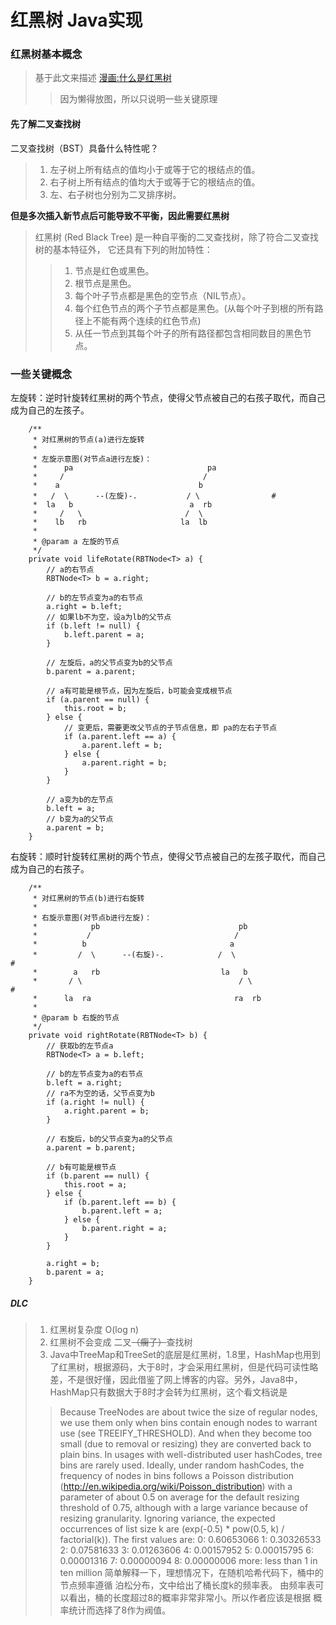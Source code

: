 # 红黑树 Java实现

### 红黑树基本概念
> 基于此文来描述 [漫画:什么是红黑树](https://mp.weixin.qq.com/s/jz1ajDUygZ7sXLQFHyfjWA)
>> 因为懒得放图，所以只说明一些关键原理
#### 先了解二叉查找树  
二叉查找树（BST）具备什么特性呢？

> 1. 左子树上所有结点的值均小于或等于它的根结点的值。  
> 2. 右子树上所有结点的值均大于或等于它的根结点的值。  
> 3. 左、右子树也分别为二叉排序树。 

**但是多次插入新节点后可能导致不平衡，因此需要红黑树**

> 红黑树 (Red Black Tree) 是一种自平衡的二叉查找树，除了符合二叉查找树的基本特征外，
它还具有下列的附加特性：
>> 1. 节点是红色或黑色。  
>> 2. 根节点是黑色。  
>> 3. 每个叶子节点都是黑色的空节点（NIL节点）。  
>> 4. 每个红色节点的两个子节点都是黑色。(从每个叶子到根的所有路径上不能有两个连续的红色节点)  
>> 5. 从任一节点到其每个叶子的所有路径都包含相同数目的黑色节点。

### 一些关键概念
左旋转：逆时针旋转红黑树的两个节点，使得父节点被自己的右孩子取代，而自己成为自己的左孩子。
```$代码大致如此
    /**
     * 对红黑树的节点(a)进行左旋转
     *
     * 左旋示意图(对节点a进行左旋)：
     *      pa                              pa
     *     /                               /
     *    a                               b
     *   /  \      --(左旋)-.           / \                #
     *  la   b                          a  rb
     *     /   \                       /  \
     *    lb   rb                     la  lb
     *
     * @param a 左旋的节点
     */
    private void lifeRotate(RBTNode<T> a) {
        // a的右节点
        RBTNode<T> b = a.right;

        // b的左节点变为a的右节点
        a.right = b.left;
        // 如果lb不为空，设a为lb的父节点
        if (b.left != null) {
            b.left.parent = a;
        }

        // 左旋后，a的父节点变为b的父节点
        b.parent = a.parent;

        // a有可能是根节点，因为左旋后，b可能会变成根节点
        if (a.parent == null) {
            this.root = b;
        } else {
            // 变更后，需要更改父节点的子节点信息，即 pa的左右子节点
            if (a.parent.left == a) {
                a.parent.left = b;
            } else {
                a.parent.right = b;
            }
        }

        // a变为b的左节点
        b.left = a;
        // b变为a的父节点
        a.parent = b;
    }
```

右旋转：顺时针旋转红黑树的两个节点，使得父节点被自己的左孩子取代，而自己成为自己的右孩子。
```$代码也是大致如此
    /**
     * 对红黑树的节点(b)进行右旋转
     *
     * 右旋示意图(对节点b进行左旋)：
     *            pb                               pb
     *           /                                /
     *          b                                a
     *         /  \      --(右旋)-.            /  \                     #
     *        a   rb                           la   b
     *       / \                                   / \                   #
     *      la  ra                                ra  rb
     *
     * @param b 右旋的节点
     */
    private void rightRotate(RBTNode<T> b) {
        // 获取b的左节点a
        RBTNode<T> a = b.left;

        // b的左节点变为a的右节点
        b.left = a.right;
        // ra不为空的话，父节点变为b
        if (a.right != null) {
            a.right.parent = b;
        }

        // 右旋后，b的父节点变为a的父节点
        a.parent = b.parent;

        // b有可能是根节点
        if (b.parent == null) {
            this.root = a;
        } else {
            if (b.parent.left == b) {
                b.parent.left = a;
            } else {
                b.parent.right = a;
            }
        }

        a.right = b;
        b.parent = a;
    }
```

##### DLC
> 1. 红黑树复杂度 O(log n)
> 2. 红黑树不会变成 二叉~~（瘸子）~~查找树
> 3. Java中TreeMap和TreeSet的底层是红黑树，1.8里，HashMap也用到了红黑树，根据源码，大于8时，才会采用红黑树，但是代码可读性略差，不是很好懂，因此借鉴了网上博客的内容。另外，Java8中，HashMap只有数据大于8时才会转为红黑树，这个看文档说是
>> Because TreeNodes are about twice the size of regular nodes, we use them only when bins contain enough nodes to warrant use (see TREEIFY_THRESHOLD). And when they become too small (due to removal or resizing) they are converted back to plain bins. In usages with well-distributed user hashCodes, tree bins are rarely used. Ideally, under random hashCodes, the frequency of nodes in bins follows a Poisson distribution (http://en.wikipedia.org/wiki/Poisson_distribution) with a parameter of about 0.5 on average for the default resizing threshold of 0.75, although with a large variance because of resizing granularity. Ignoring variance, the expected occurrences of list size k are (exp(-0.5) * pow(0.5, k) / factorial(k)). The first values are:
   0: 0.60653066
   1: 0.30326533
   2: 0.07581633
   3: 0.01263606
   4: 0.00157952
   5: 0.00015795
   6: 0.00001316
   7: 0.00000094
   8: 0.00000006
   more: less than 1 in ten million
   简单解释一下，理想情况下，在随机哈希代码下，桶中的节点频率遵循
   泊松分布，文中给出了桶长度k的频率表。
   由频率表可以看出，桶的长度超过8的概率非常非常小。所以作者应该是根据
   概率统计而选择了8作为阀值。